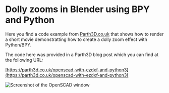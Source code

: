 # Dolly zooms in Blender using BPY and Python

Here you find a code example from [Parth3D.co.uk](https://parth3d.co.uk/) that shows how to render a short movie demonstratting how to create a dolly zoom effect with Python/BPY.

The code here was provided in a Parth3D blog post which you can find at the following URL:

[https://parth3d.co.uk/openscad-with-ezdxf-and-python3](https://parth3d.co.uk/openscad-with-ezdxf-and-python3)

![Screenshot of the OpenSCAD window](./ezdxfopenscad.png)
